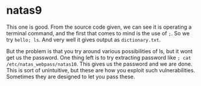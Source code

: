 # natas9

This one is good. From the source code given, we can see it is operating a terminal command, and the first that comes to mind is the use of `;`. So we try `hello; ls`. And very well it gives output as `dictionary.txt`. <br>

But the problem is that you try around various possibilities of ls, but it wont get us the password. One thing left is to try extracting password like `; cat /etc/natas_webpass/natas10`. This gives us the password and we are done. This is sort of unintuitive, but these are how you exploit such vulnerabilities. Sometimes they are designed to let you pass these.
